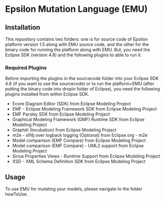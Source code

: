 # Epsilon Mutation Language (EMU)

## Installation
This repository contains two folders: one is for source code of Epsilon platform version 1.5 along with EMU source code, and the other for the binary code for running the platform along with EMU. But, you need the Eclipse SDK (version 4.8) and the following plugins to able to run it.

### Required Plugins
Before importing the plugins in the sourcecode folder into your Eclipse SDK 4.8 (if you want to use the sourcecode) or to run the platform+EMU (after putting the binary code into dropin folder of Eclipse), you need the following plugins installed from within Eclipse SDK.
- Ecore Diagram Editor (SDK) from Eclipse Modeling Project
- EMF - Eclipse Modeling Framework SDK from Eclipse Modeling Project
- EMF Parsley SDK	from Eclipse Modeling Project
- Graphical Modeling Framework (GMF) Runtime SDK from Eclipse Modeling Project
- Graphiti (Incubation) from Eclipse Modeling Project
- m2e - slf4j over logback logging (Optional) from Eclipse.org - m2e
- Model comparison (EMF Compare) from	Eclipse Modeling Project
- Model comparison (EMF Compare) - UML2 support from Eclipse Modeling Project
- Sirius Properties Views - Runtime Support from Eclipse Modeling Project
- XSD - XML Schema Definition SDK	from Eclipse Modeling Project

## Usage
To use EMU for mutating your models, please navigate to the folder howToUse.

